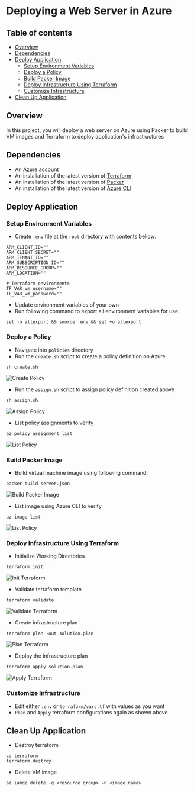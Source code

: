 # Deploying a Web Server in Azure
## Table of contents
- [Overview](#overview)
- [Dependencies](#dependencies)
- [Deploy Application](#deploy-application)
    - [Setup Environment Variables](#setup-environment-variables)
    - [Deploy a Policy](#deploy-a-policy)
    - [Build Packer Image](#build-packer-image)
    - [Deploy Infrastructure Using Terraform](#deploy-infrastructure-using-terraform)
    - [Customize Infrastructure](#customize-infrastructure)
- [Clean Up Application](#clean-up-application)

## Overview

In this project, you will deploy a web server on Azure using Packer to build VM images and Terraform to deploy application's infrastructures
## Dependencies
- An Azure account
- An installation of the latest version of [Terraform](#https://developer.hashicorp.com/terraform/install)
- An installation of the latest version of [Packer](#https://developer.hashicorp.com/packer/install)
- An installation of the latest version of [Azure CLI](#https://learn.microsoft.com/en-us/cli/azure/)

## Deploy Application
### Setup Environment Variables
- Create ```.env``` file at the ```root``` directory with contents bellow:
```
ARM_CLIENT_ID=""
ARM_CLIENT_SECRET=""
ARM_TENANT_ID=""
ARM_SUBSCRIPTION_ID=""
ARM_RESOURCE_GROUP=""
ARM_LOCATION=""

# Terraform environments
TF_VAR_vm_username=""
TF_VAR_vm_password=""
```
- Update environment variables of your own
- Run following command to export all environment variables for use
```
set -o allexport && source .env && set +o allexport
```

### Deploy a Policy
- Navigate into ```policies``` directory
- Run the ```create.sh``` script to create a policy definition on Azure
```
sh create.sh
```
![Create Policy](screenshots/policies/create.png)
- Run the ```assign.sh``` script to assign policy definition created above
```
sh assign.sh
```
![Assign Policy](screenshots/policies/assign.png)
- List policy assignments to verify
```
az policy assignment list
```
![List Policy](screenshots/policies/list.png)

### Build Packer Image
- Build virtual machine image using following command:
```
packer build server.json
```
![Build Packer Image](screenshots/packer/build.png)
- List image using Azure CLI to verify
```
az image list
```
![List Policy](screenshots/packer/list.png)

### Deploy Infrastructure Using Terraform
- Initialize Working Directories
```
terraform init
```
![Init Terraform](screenshots/terraform/init.png)
- Validate terraform template
```
terraform validate
```
![Validate Terraform](screenshots/terraform/validate.png)
- Create infrastructure plan
```
terraform plan -out solution.plan
```
![Plan Terraform](screenshots/terraform/plan.png)
- Deploy the infrastructure plan
```
terraform apply solution.plan
```
![Apply Terraform](screenshots/terraform/apply.png)

### Customize Infrastructure
- Edit either ```.env``` or ```terraform/vars.tf``` with values as you want
- ```Plan``` and ```Apply``` terraform configurations again as shown above

## Clean Up Application
- Destroy terraform
```
cd terraform
terraform destroy
```
- Delete VM image
```
az iamge delete -g <resource group> -n <image name>
```